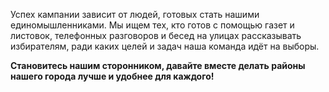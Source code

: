 Успех кампании зависит от людей, готовых стать нашими единомышленниками. Мы ищем тех, кто готов с помощью газет и листовок, телефонных разговоров и бесед на улицах рассказывать избирателям, ради каких целей и задач наша команда идёт на выборы. 

**Становитесь нашим сторонником, давайте вместе делать районы нашего города лучше и удобнее для каждого!**



